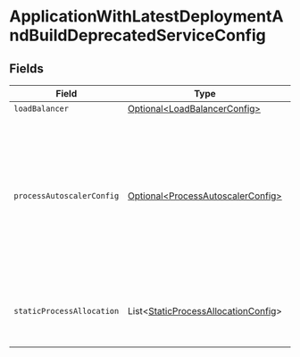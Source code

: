 # ApplicationWithLatestDeploymentAndBuildDeprecatedServiceConfig


## Fields

| Field                                                                                                                                                                | Type                                                                                                                                                                 | Required                                                                                                                                                             | Description                                                                                                                                                          |
| -------------------------------------------------------------------------------------------------------------------------------------------------------------------- | -------------------------------------------------------------------------------------------------------------------------------------------------------------------- | -------------------------------------------------------------------------------------------------------------------------------------------------------------------- | -------------------------------------------------------------------------------------------------------------------------------------------------------------------- |
| `loadBalancer`                                                                                                                                                       | [Optional\<LoadBalancerConfig>](../../models/shared/LoadBalancerConfig.md)                                                                                           | :heavy_minus_sign:                                                                                                                                                   | N/A                                                                                                                                                                  |
| `processAutoscalerConfig`                                                                                                                                            | [Optional\<ProcessAutoscalerConfig>](../../models/shared/ProcessAutoscalerConfig.md)                                                                                 | :heavy_minus_sign:                                                                                                                                                   | The configuration for the Process Autoscaler for this application.<br/>Autoscaling must be enabled on a per-region basis.<br/>EXPERIMENTAL - This feature is in closed beta. |
| `staticProcessAllocation`                                                                                                                                            | List\<[StaticProcessAllocationConfig](../../models/shared/StaticProcessAllocationConfig.md)>                                                                         | :heavy_check_mark:                                                                                                                                                   | The headroom configuration for each region.<br/>EXPERIMENTAL - this feature is in closed beta.                                                                       |